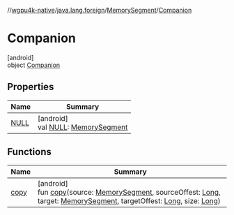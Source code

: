 //[wgpu4k-native](../../../../index.md)/[java.lang.foreign](../../index.md)/[MemorySegment](../index.md)/[Companion](index.md)

# Companion

[android]\
object [Companion](index.md)

## Properties

| Name | Summary |
|---|---|
| [NULL](-n-u-l-l.md) | [android]<br>val [NULL](-n-u-l-l.md): [MemorySegment](../index.md) |

## Functions

| Name | Summary |
|---|---|
| [copy](copy.md) | [android]<br>fun [copy](copy.md)(source: [MemorySegment](../index.md), sourceOffest: [Long](https://kotlinlang.org/api/core/kotlin-stdlib/kotlin/-long/index.html), target: [MemorySegment](../index.md), targetOffest: [Long](https://kotlinlang.org/api/core/kotlin-stdlib/kotlin/-long/index.html), size: [Long](https://kotlinlang.org/api/core/kotlin-stdlib/kotlin/-long/index.html)) |